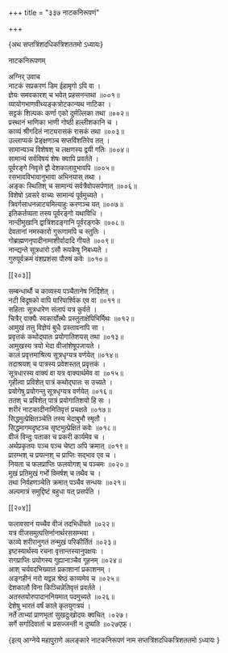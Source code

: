 +++
title = "३३७ नाटकनिरूपणं"

+++

\{अथ सप्तत्रिंशदधिकत्रिशततमो ऽध्यायः\}

नाटकनिरूपणम्  
    
अग्निर् उवाच  
नाटकं सप्रकरणं डिम ईहामृगो ऽपि वा ।  
ज्ञेयः समवकारश् च भवेत् प्रहसनन्तथा ॥००१॥  
व्यायोगभाणवीथ्यङ्कत्रोटकान्यथ नाटिका ।  
सट्टकं शिल्पकः कर्णा एको दुर्मल्लिका तथा   ॥००२॥  
प्रस्थानं भाणिका भाणी गोष्ठी हल्लीशकानि च   ।  
काव्यं श्रीगदितं नाट्यरासकं रासकं तथा   ॥००३॥  
उल्लाप्यकं प्रेङ्क्षणञ्च सप्तविंशतिरेव तत् ।  
सामान्यञ्च विशेषश् च लक्षणस्य द्वयी गतिः   ॥००४॥  
सामान्यं सर्वविषयं शेषः क्वापि प्रवर्तते   ।  
पूर्वरङ्गे निवृत्ते द्वौ देशकालावुभावपि ॥००५॥  
रसभावविभावानुभावा अभिनयास् तथा ।  
अङ्कः स्थितिश् च सामान्यं सर्वत्रैवोपसर्पणात्   ॥००६॥  
विशेषो ऽवसरे वाच्यः सामान्यं पूर्वमुच्यते ।  
त्रिवर्गसाधनन्नाट्यमित्याहुः करणञ्च यत् ॥००७॥  
इतिकर्तव्यता तस्य पूर्वरङ्गो यथाविधि ।  
नान्दीमुखानि द्वात्रिंशदङ्गानि पूर्वरङ्गके   ॥००८॥  
देवतानां नमस्कारो गुरूणामपि च स्तुतिः ।  
गोब्राह्मणनृपादीनामाशीर्वादादि गीयते ॥००९॥  
नान्द्यन्ते सूत्रधारो ऽसौ रूपकेषु निबध्यते ।  
गुरुपूर्वक्रमं वंशप्रशंसा पौरुषं कवेः   ॥०१०॥  

[[२०३]]
    
सम्बन्धार्थौ च काव्यस्य पञ्चैतानेष निर्दिशेत् ।  
नटी विदूषको वापि पारिपार्श्विक एव वा ॥०११॥  
सहिताः सूत्रधारेण संलापं यत्र कुर्वते ।  
चित्रैर् वाक्यैः स्वकार्योत्थैः प्रस्तुताक्षेपिभिर्मिथः   ॥०१२॥  
आमुखं तत्तु विज्ञेयं बुधैः प्रस्तावनापि सा ।  
प्रवृत्तकं कथोद्घातः प्रयोगातिशयस् तथा ॥०१३॥  
आमुखस्य त्रयो भेदा वीजांशेषूपजायते ।  
कालं प्रवृत्तमाश्रित्य सूत्रधृग्यत्र वर्णयेत्   ॥०१४॥  
तदाश्रयश् च पात्रस्य प्रवेशस्तत् प्रवृत्तकं ।  
सूत्रधारस्य वाक्यं वा यत्र वाक्यार्थमेव वा ॥०१५॥  
गृहीत्वा प्रविशेत् पात्रं कथोद्घातः स उच्यते ।  
प्रयोगेषु प्रयोगन्तु सूत्रधृग्यत्र वर्णयेत् ॥०१६॥  
ततश् च प्रविशेत् पात्रं प्रयोगातिशयो हि सः ।  
शरीरं नाटकादीनामितिवृत्तं प्रचक्षते   ॥०१७॥  
सिद्धमुत्प्रेक्षितञ्चेति तस्य भेदाबुभौ स्मृतौ ।  
सिद्धमागमदृष्टञ्च सृष्टमुत्प्रेक्षितं कवेः   ॥०१८॥  
वीजं विन्दुः पताका च प्रकरी कार्यमेव च ।  
अर्थप्रकृतयः पञ्च पञ्च चेष्टा अपि क्रमात् ॥०१९॥  
प्रारम्भश् च प्रयत्नश् च प्राप्तिः सद्भाव एव च ।  
नियता च फलप्राप्तिः फलयोगश् च पञ्चमः ॥०२०॥  
मुखं प्रतिमुखं गर्भो विमर्षश् च तथैव च ।  
तथा निर्वहणञ्चेति क्रमात् पञ्चैव सन्धयः ॥०२१॥  
अल्पमात्रं समुद्दिष्टं बहुधा यत् प्रसर्पति ।  

[[२०४]]
    
फलावसानं यच्चैव वीजं तदभिधीयते ॥०२२॥  
यत्र वीजसमुत्पत्तिर्नानार्थरससम्भवा ।  
काव्ये शरीरानुगतं तन्मुखं परिकीर्तितं ॥०२३॥  
इष्टस्यार्थस्य रचना वृत्तान्तस्यानुपक्षयः   ।  
रागप्राप्तिः प्रयोगस्य गुह्यानाञ्चैव गूहनम् ॥०२४॥  
आश् चर्यवदभिख्यातं प्रकाशानां प्रकाशनम्   ।  
अङ्गहीनं नरो यद्वन्न श्रेष्ठं काव्यमेव च   ॥०२५॥  
देशकालौ विना किञ्चिन्नेतिवृत्तं प्रवर्तते ।  
अतस्तयोरुपादाननियमात् पदमुच्यते ॥०२६॥  
देशेषु भारतं वर्षं काले कृतयुगत्रयं ।  
नर्ते ताभ्यां प्राणभृतां सुखदुःखोदयः क्वचित्   ।०२७।  
सर्गे सर्गादिवार्ता च प्रसज्जन्ती न दुष्यति ॥०२७एफ़्।

\{इत्य् आग्नेये महापुराणे अलङ्कारे नाटकनिरूपणं नाम सप्तत्रिंशदधिकत्रिशततमो ऽध्यायः  }
    